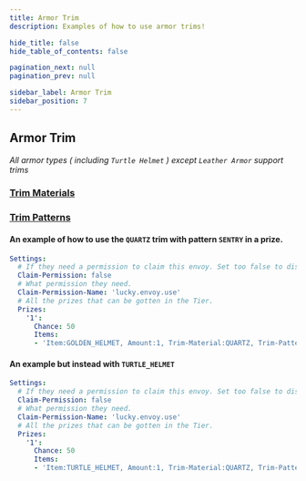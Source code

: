 ```yaml
---
title: Armor Trim
description: Examples of how to use armor trims!

hide_title: false
hide_table_of_contents: false

pagination_next: null
pagination_prev: null

sidebar_label: Armor Trim
sidebar_position: 7
---
```


## Armor Trim
*All armor types ( including `Turtle Helmet` ) except `Leather Armor` support trims*

### [Trim Materials](https://jd.papermc.io/paper/1.20/org/bukkit/inventory/meta/trim/TrimMaterial.html)

### [Trim Patterns](https://jd.papermc.io/paper/1.20/org/bukkit/inventory/meta/trim/TrimPattern.html)

#### An example of how to use the `QUARTZ` trim with pattern `SENTRY` in a prize.
```yml
Settings:
  # If they need a permission to claim this envoy. Set too false to disable.
  Claim-Permission: false
  # What permission they need.
  Claim-Permission-Name: 'lucky.envoy.use'
  # All the prizes that can be gotten in the Tier.
  Prizes:
    '1':
      Chance: 50
      Items:
      - 'Item:GOLDEN_HELMET, Amount:1, Trim-Material:QUARTZ, Trim-Pattern:SENTRY, Name:&cAn example helmet using Trims.'
```

#### An example but instead with `TURTLE_HELMET`
```yml
Settings:
  # If they need a permission to claim this envoy. Set too false to disable.
  Claim-Permission: false
  # What permission they need.
  Claim-Permission-Name: 'lucky.envoy.use'
  # All the prizes that can be gotten in the Tier.
  Prizes:
    '1':
      Chance: 50
      Items:
      - 'Item:TURTLE_HELMET, Amount:1, Trim-Material:QUARTZ, Trim-Pattern:SENTRY, Name:&cAn example helmet using Trims.'
```